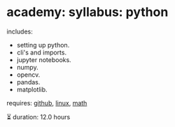 # academy: syllabus: python

includes:
- setting up python.
- cli's and imports.
- jupyter notebooks.
- numpy.
- opencv.
- pandas.
- matplotlib.

requires: [github](./github.md), [linux](./linux.md), [math](./math.md)

⏳ duration: 12.0 hours
